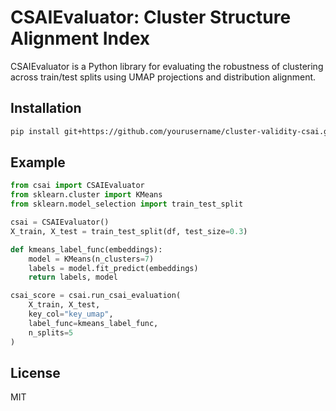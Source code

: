 # CSAIEvaluator: Cluster Structure Alignment Index

CSAIEvaluator is a Python library for evaluating the robustness of clustering across train/test splits using UMAP projections and distribution alignment.

## Installation

```bash
pip install git+https://github.com/yourusername/cluster-validity-csai.git
```

## Example

```python
from csai import CSAIEvaluator
from sklearn.cluster import KMeans
from sklearn.model_selection import train_test_split

csai = CSAIEvaluator()
X_train, X_test = train_test_split(df, test_size=0.3)

def kmeans_label_func(embeddings):
    model = KMeans(n_clusters=7)
    labels = model.fit_predict(embeddings)
    return labels, model

csai_score = csai.run_csai_evaluation(
    X_train, X_test,
    key_col="key_umap",
    label_func=kmeans_label_func,
    n_splits=5
)
```

## License

MIT
